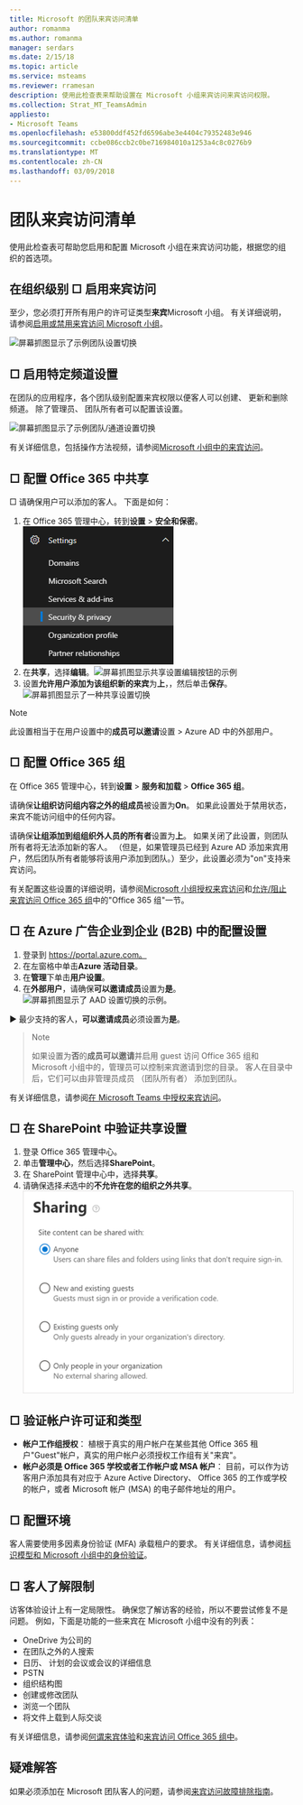 ```yaml
---
title: Microsoft 的团队来宾访问清单
author: romanma
ms.author: romanma
manager: serdars
ms.date: 2/15/18
ms.topic: article
ms.service: msteams
ms.reviewer: rramesan
description: 使用此检查表来帮助设置在 Microsoft 小组来宾访问来宾访问权限。
ms.collection: Strat_MT_TeamsAdmin
appliesto:
- Microsoft Teams
ms.openlocfilehash: e53800ddf452fd6596abe3e4404c79352483e946
ms.sourcegitcommit: ccbe086ccb2c0be716984010a1253a4c8c0276b9
ms.translationtype: MT
ms.contentlocale: zh-CN
ms.lasthandoff: 03/09/2018
---
```

<a name="teams-guest-access-checklist"></a>团队来宾访问清单
==========================================

使用此检查表可帮助您启用和配置 Microsoft 小组在来宾访问功能，根据您的组织的首选项。




## <a name="--enable-guest-access-at-the-tenant-level"></a>在组织级别 □ 启用来宾访问

至少，您必须打开所有用户的许可证类型**来宾**Microsoft 小组。 有关详细说明，请参阅[启用或禁用来宾访问 Microsoft 小组](set-up-guests.md)。

![屏幕抓图显示了示例团队设置切换](media/guest-access-checklist-TeamsSettings1.png)



## <a name="-enable-specific-settings-for-channels"></a>□ 启用特定频道设置 
在团队的应用程序，各个团队级别配置来宾权限以便客人可以创建、 更新和删除频道。 除了管理员、 团队所有者可以配置该设置。

![屏幕抓图显示了示例团队/通道设置切换](media/guest-access-checklist-TeamsSettings2.png)


有关详细信息，包括操作方法视频，请参阅[Microsoft 小组中的来宾访问](guest-access.md)。



## <a name="--configure-sharing-in-office-365"></a>□ 配置 Office 365 中共享 

□ 请确保用户可以添加的客人。 下面是如何：

1. 在 Office 365 管理中心，转到**设置** > **安全和保密**。
![屏幕抓图显示服务设置的示例](media/guest-access-checklist-Office365Admin_Services_addins.png)
1. 在**共享**，选择**编辑**。![屏幕抓图显示共享设置编辑按钮的示例](media/guest-access-checklist-Office365Admin_Services_addins_Sharing1.png)
2. 设置**允许用户添加为该组织新的来宾**为**上**，，然后单击**保存**。![屏幕抓图显示了一种共享设置切换](media/guest-access-checklist-Office365Admin_Services_addins_Sharing2.png)
 

 > [!NOTE]
> 此设置相当于在用户设置中的**成员可以邀请**设置 > Azure AD 中的外部用户。  




## <a name="-configure-office-365-groups"></a>□ 配置 Office 365 组

在 Office 365 管理中心，转到**设置** > **服务和加载** > **Office 365 组**。

请确保**让组织访问组内容之外的组成员**被设置为**On**。 如果此设置处于禁用状态，来宾不能访问组中的任何内容。

请确保**让组添加到组组织外人员的所有者**设置为**上**。 如果关闭了此设置，则团队所有者将无法添加新的客人。 （但是，如果管理员已经到 Azure AD 添加来宾用户，然后团队所有者能够将该用户添加到团队。）至少，此设置必须为"on"支持来宾访问。

有关配置这些设置的详细说明，请参阅[Microsoft 小组授权来宾访问](Teams-dependencies.md)和[允许/阻止来宾访问 Office 365 组](https://go.microsoft.com/fwlink/?linkid=869658)中的"Office 365 组"一节。
 


## <a name="-configure-settings-in-azure-ad-business-to-business-b2b"></a>□ 在 Azure 广告企业到企业 (B2B) 中的配置设置
1. 登录到 https://portal.azure.com。
2. 在左窗格中单击**Azure 活动目录**。
3. 在**管理**下单击**用户设置**。
4. 在**外部用户**，请确保**可以邀请成员**设置为**是**。![屏幕抓图显示了 AAD 设置切换的示例。 ](media/guest-access-checklist-AADSettings1.png)

    

► 最少支持的客人，**可以邀请成员**必须设置为**是**。

> > [!NOTE]
> 如果设置为**否**的**成员可以邀请**并启用 guest 访问 Office 365 组和 Microsoft 小组中的，管理员可以控制来宾邀请到您的目录。 客人在目录中后，它们可以由非管理员成员 （团队所有者） 添加到团队。


有关详细信息，请参阅[在 Microsoft Teams 中授权来宾访问](Teams-dependencies.md)。







## <a name="-verify-sharing-setting-in-sharepoint"></a>□ 在 SharePoint 中验证共享设置
1. 登录 Office 365 管理中心。
2. 单击**管理中心**，然后选择**SharePoint**。
3. 在 SharePoint 管理中心中，选择**共享**。
4. 请确保选择*未*选中的**不允许在您的组织之外共享**。![的屏幕快照演示的 Sparepoint 在线设置切换示例。 ](media/guest-access-checklist-SPOSettings1.png)



## <a name="-verify-account-licenses-and-types"></a>□ 验证帐户许可证和类型

- **帐户工作组授权**： 植根于真实的用户帐户在某些其他 Office 365 租户"Guest"帐户，真实的用户帐户必须授权工作组有关"来宾"。 
- **帐户必须是 Office 365 学校或者工作帐户或 MSA 帐户**： 目前，可以作为访客用户添加具有对应于 Azure Active Directory、 Office 365 的工作或学校的帐户，或者 Microsoft 帐户 (MSA) 的电子邮件地址的用户。 
 
## <a name="-configure-environment"></a>□ 配置环境


客人需要使用多因素身份验证 (MFA) 承载租户的要求。
有关详细信息，请参阅[标识模型和 Microsoft 小组中的身份验证](identify-models-authentication.md)。

## <a name="-understand-limitations-for-guests"></a>□ 客人了解限制

访客体验设计上有一定局限性。 确保您了解访客的经验，所以不要尝试修复不是问题。
例如，下面是功能的一些来宾在 Microsoft 小组中没有的列表：

- OneDrive 为公司的
- 在团队之外的人搜索
- 日历、 计划的会议或会议的详细信息
- PSTN
- 组织结构图
- 创建或修改团队
- 浏览一个团队
- 将文件上载到人际交谈

有关详细信息，请参阅[何谓来宾体验](guest-experience.md)和[来宾访问 Office 365 组中](https://support.office.com/article/guest-access-in-office-365-groups-bfc7a840-868f-4fd6-a390-f347bf51aff6)。




## <a name="troubleshooting"></a>疑难解答

如果必须添加在 Microsoft 团队客人的问题，请参阅[来宾访问故障排除指南](https://techcommunity.microsoft.com/t5/Microsoft-Teams/Guest-Access-Troubleshooting-Guide/td-p/119797)。


